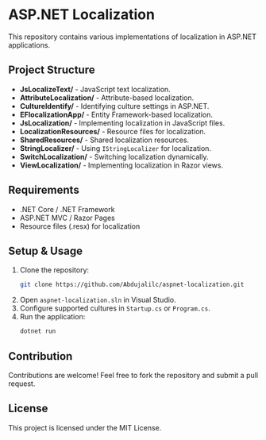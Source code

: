 # ASP.NET Localization

This repository contains various implementations of localization in ASP.NET applications.

## Project Structure

- **JsLocalizeText/** - JavaScript text localization.
- **AttributeLocalization/** - Attribute-based localization.
- **CultureIdentify/** - Identifying culture settings in ASP.NET.
- **EFlocalizationApp/** - Entity Framework-based localization.
- **JsLocalization/** - Implementing localization in JavaScript files.
- **LocalizationResources/** - Resource files for localization.
- **SharedResources/** - Shared localization resources.
- **StringLocalizer/** - Using `IStringLocalizer` for localization.
- **SwitchLocalization/** - Switching localization dynamically.
- **ViewLocalization/** - Implementing localization in Razor views.

## Requirements

- .NET Core / .NET Framework
- ASP.NET MVC / Razor Pages
- Resource files (.resx) for localization

## Setup & Usage

1. Clone the repository:
   ```sh
   git clone https://github.com/Abdujalilc/aspnet-localization.git
   ```
2. Open `aspnet-localization.sln` in Visual Studio.
3. Configure supported cultures in `Startup.cs` or `Program.cs`.
4. Run the application:
   ```sh
   dotnet run
   ```

## Contribution

Contributions are welcome! Feel free to fork the repository and submit a pull request.

## License

This project is licensed under the MIT License.
